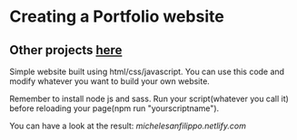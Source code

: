 # Creating a Portfolio website

## Other projects [here](https://github.com/michelesanfilippo)

Simple website built using html/css/javascript.
You can use this code and modify whatever you want to build your own website.

 Remember to install node js and sass.
 Run your script(whatever you call it) before reloading your page(npm run "yourscriptname").

You can have a look at the result: _michelesanfilippo.netlify.com_
